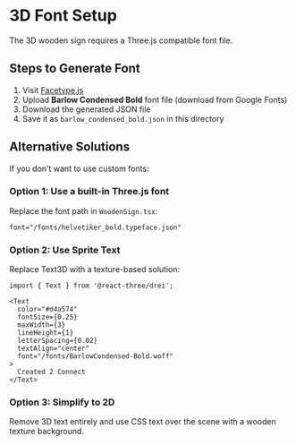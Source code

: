 # 3D Font Setup

The 3D wooden sign requires a Three.js compatible font file.

## Steps to Generate Font

1. Visit [Facetype.js](https://gero3.github.io/facetype.js/)
2. Upload **Barlow Condensed Bold** font file (download from Google Fonts)
3. Download the generated JSON file
4. Save it as `barlow_condensed_bold.json` in this directory

## Alternative Solutions

If you don't want to use custom fonts:

### Option 1: Use a built-in Three.js font
Replace the font path in `WoodenSign.tsx`:
```tsx
font="/fonts/helvetiker_bold.typeface.json"
```

### Option 2: Use Sprite Text
Replace Text3D with a texture-based solution:
```tsx
import { Text } from '@react-three/drei';

<Text
  color="#d4a574"
  fontSize={0.25}
  maxWidth={3}
  lineHeight={1}
  letterSpacing={0.02}
  textAlign="center"
  font="/fonts/BarlowCondensed-Bold.woff"
>
  Created 2 Connect
</Text>
```

### Option 3: Simplify to 2D
Remove 3D text entirely and use CSS text over the scene with a wooden texture background.





